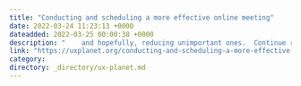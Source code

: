 ```yaml
---
title: "Conducting and scheduling a more effective online meeting"
date: 2022-03-24 11:23:13 +0000
dateadded: 2022-03-25 00:00:38 +0000
description: "    and hopefully, reducing unimportant ones.  Continue reading on UX Planet »  "
link: "https://uxplanet.org/conducting-and-scheduling-a-more-effective-online-meeting-9ee0dcf03ba9?source=rss----819cc2aaeee0---4"
category:
directory: _directory/ux-planet.md
---
```

